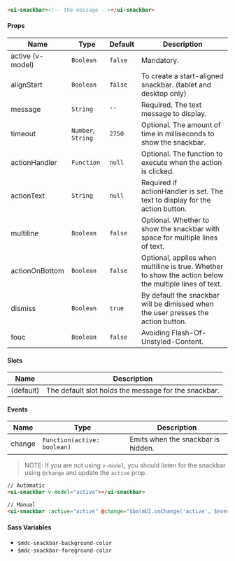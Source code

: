 ```html
<ui-snackbar><!-- the message --></ui-snackbar>
```

#### Props

| Name             | Type               | Default | Description                                                                                            |
| ---------------- | ------------------ | ------- | ------------------------------------------------------------------------------------------------------ |
| active (v-model) | `Boolean`          | `false` | Mandatory.                                                                                             |
| alignStart       | `Boolean`          | `false` | To create a start-aligned snackbar. (tablet and desktop only)                                          |
| message          | `String`           | `''`    | Required. The text message to display.                                                                 |
| timeout          | `Number`, `String` | `2750`  | Optional. The amount of time in milliseconds to show the snackbar.                                     |
| actionHandler    | `Function`         | `null`  | Optional. The function to execute when the action is clicked.                                          |
| actionText       | `String`           | `null`  | Required if actionHandler is set. The text to display for the action button.                           |
| multiline        | `Boolean`          | `false` | Optional. Whether to show the snackbar with space for multiple lines of text.                          |
| actionOnBottom   | `Boolean`          | `false` | Optional, applies when multiline is true. Whether to show the action below the multiple lines of text. |
| dismiss          | `Boolean`          | `true`  | By default the snackbar will be dimissed when the user presses the action button.                      |
| fouc             | `Boolean`          | `false` | Avoiding Flash-Of-Unstyled-Content.                                                                    |

#### Slots

| Name      | Description                                          |
| --------- | ---------------------------------------------------- |
| (default) | The default slot holds the message for the snackbar. |

#### Events

| Name   | Type                        | Description                        |
| ------ | --------------------------- | ---------------------------------- |
| change | `Function(active: boolean)` | Emits when the snackbar is hidden. |

> NOTE: If you are not using `v-model`, you should listen for the snackbar using `@change` and update the `active` prop.

```html
// Automatic
<ui-snackbar v-model="active"></ui-snackbar>

// Manual
<ui-snackbar :active="active" @change="$balmUI.onChange('active', $event)"></ui-snackbar>
```

#### Sass Variables

- `$mdc-snackbar-background-color`
- `$mdc-snackbar-foreground-color`

